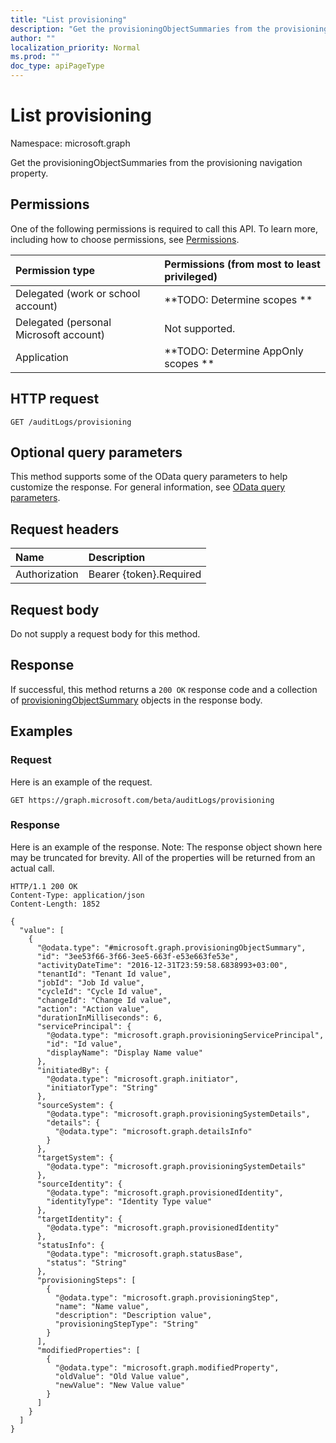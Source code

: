 ```yaml
---
title: "List provisioning"
description: "Get the provisioningObjectSummaries from the provisioning navigation property."
author: ""
localization_priority: Normal
ms.prod: ""
doc_type: apiPageType
---
```


# List provisioning

Namespace: microsoft.graph

Get the provisioningObjectSummaries from the provisioning navigation property.

## Permissions
One of the following permissions is required to call this API. To learn more, including how to choose permissions, see [Permissions](/concepts/permissions-reference.md).

|Permission type|Permissions (from most to least privileged)|
|:---|:---|
|Delegated (work or school account)|**TODO: Determine scopes **|
|Delegated (personal Microsoft account)|Not supported.|
|Application|**TODO: Determine AppOnly scopes **|

## HTTP request
<!-- {
  "blockType": "ignored"
}
-->
``` http
GET /auditLogs/provisioning
```

## Optional query parameters
This method supports some of the OData query parameters to help customize the response. For general information, see [OData query parameters](/graph/query-parameters).

## Request headers
|Name|Description|
|:---|:---|
|Authorization|Bearer {token}.Required|

## Request body
Do not supply a request body for this method.

## Response
If successful, this method returns a `200 OK` response code and a collection of [provisioningObjectSummary](../resources/provisioningobjectsummary.md) objects in the response body.

## Examples

### Request
Here is an example of the request.
<!-- {
  "blockType": "request",
  "name": "get_provisioningobjectsummary"
}
-->
``` http
GET https://graph.microsoft.com/beta/auditLogs/provisioning
```

### Response
Here is an example of the response. Note: The response object shown here may be truncated for brevity. All of the properties will be returned from an actual call.
<!-- {
  "blockType": "response",
  "truncated": true,
  "@odata.type": "collection(microsoft.graph.provisioningobjectsummary)"
}
-->
``` http
HTTP/1.1 200 OK
Content-Type: application/json
Content-Length: 1852

{
  "value": [
    {
      "@odata.type": "#microsoft.graph.provisioningObjectSummary",
      "id": "3ee53f66-3f66-3ee5-663f-e53e663fe53e",
      "activityDateTime": "2016-12-31T23:59:58.6838993+03:00",
      "tenantId": "Tenant Id value",
      "jobId": "Job Id value",
      "cycleId": "Cycle Id value",
      "changeId": "Change Id value",
      "action": "Action value",
      "durationInMilliseconds": 6,
      "servicePrincipal": {
        "@odata.type": "microsoft.graph.provisioningServicePrincipal",
        "id": "Id value",
        "displayName": "Display Name value"
      },
      "initiatedBy": {
        "@odata.type": "microsoft.graph.initiator",
        "initiatorType": "String"
      },
      "sourceSystem": {
        "@odata.type": "microsoft.graph.provisioningSystemDetails",
        "details": {
          "@odata.type": "microsoft.graph.detailsInfo"
        }
      },
      "targetSystem": {
        "@odata.type": "microsoft.graph.provisioningSystemDetails"
      },
      "sourceIdentity": {
        "@odata.type": "microsoft.graph.provisionedIdentity",
        "identityType": "Identity Type value"
      },
      "targetIdentity": {
        "@odata.type": "microsoft.graph.provisionedIdentity"
      },
      "statusInfo": {
        "@odata.type": "microsoft.graph.statusBase",
        "status": "String"
      },
      "provisioningSteps": [
        {
          "@odata.type": "microsoft.graph.provisioningStep",
          "name": "Name value",
          "description": "Description value",
          "provisioningStepType": "String"
        }
      ],
      "modifiedProperties": [
        {
          "@odata.type": "microsoft.graph.modifiedProperty",
          "oldValue": "Old Value value",
          "newValue": "New Value value"
        }
      ]
    }
  ]
}
```

